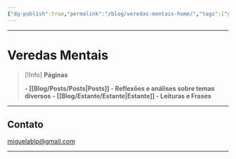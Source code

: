 ```yaml
---
{"dg-publish":true,"permalink":"/blog/veredas-mentais-home/","tags":["gardenEntry"],"noteIcon":""}
---
```


---
# **Veredas Mentais**

> [!Info] **Páginas**
>  
> **- [[Blog/Posts/Posts\|Posts]] - Reflexões e análises sobre temas diversos**
> **- [[Blog/Estante/Estante\|Estante]] - Leituras e Frases**
> 

---

## **Contato**

miguelablp@gmail.com

---
